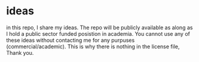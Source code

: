 # ideas

in this repo, I share my ideas. The repo will be publicly available as along as I hold a public sector funded posistion in academia.
You cannot use any of these ideas without contacting me for any purpuses (commercial/academic). This is why there is nothing in the license file, Thank you.
